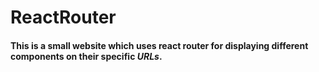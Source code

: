# ReactRouter 
#### This is a small website which uses react router for displaying different components on their specific _URLs_. 
